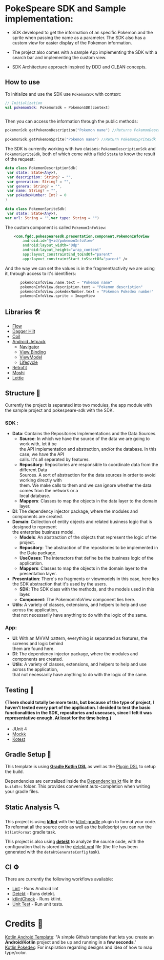 
# PokeSpeare SDK and Sample implementation:

- SDK developed to get the information of an specific Pokemon and the sprite when passing the name as a parameter. The SDK also has a custom view for easier display of the Pokemon information.

- The project also comes with a sample App implementing the SDK with a search bar and implementing the custom view.

- SDK Architecture approach inspired by DDD and CLEAN concepts.

## How to use

To initialize and use the SDK use `PokemonSDK` with context:

```kotlin  
// Initialization  
val pokemonSdk: PokemonSdk = PokemonSDK(context)  
  
```  

Then you can access the information through the public methods:

```kotlin  
pokemonSdk.getPokemonDescription("Pokemon name") //Returns PokemonDescriptionSdk  
  
pokemonSdk.getPokemonSprite("Pokemon name") //Return PokemonSpriteSdk  
```  

The SDK is currently working with two classes: `PokemonDescriptionSdk` and `PokemonSpriteSdk`, both of which come with a field `State` to know the result of the request:
```kotlin  
data class PokemonDescriptionSdk(  
 var state: State<Any>?,  
 var description: String? = "",  
 var generation: String? = "",  
 var genera: String? = "",  
 var name: String? = "",  
 var pokedexNumber: Int? = 0  
)  
  
data class PokemonSpriteSdk(  
 var state: State<Any>?,   
var url: String = "",var type: String = "")  
```  

The custom component is called `PokemonInfoView`:
```xml
    <com.fgdc.pokespearesdk.presentation.component.PokemonInfoView
        android:id="@+id/pokemonInfoView"
        android:layout_width="0dp"
        android:layout_height="wrap_content"
        app:layout_constraintEnd_toEndOf="parent"
        app:layout_constraintStart_toStartOf="parent" />
```

And the way we can set the values is in the fragment/activity we are using it, through access to it's identifiers:

```kotlin  
       pokemonInfoView.name.text = "Pokemon name"
       pokemonInfoView.description.text = "Pokemon description"
       pokemonInfoView.pokedexNumber.text = "Pokemon Pokedex number"
       pokemonInfoView.sprite = ImageView
```  

## Libraries 🛠️

- [Flow](https://developer.android.com/kotlin/flow)
- [Dagger Hilt](https://dagger.dev/hilt/)
- [Coil](https://coil-kt.github.io/coil/)
- [Android Jetpack](https://developer.android.com/jetpack)
    - [Navigator](https://developer.android.com/guide/navigation/navigation-getting-started)
    - [View Binding](https://developer.android.com/topic/libraries/view-binding)
    - [ViewModel](https://developer.android.com/topic/libraries/architecture/viewmodel)
    - [Lifecycle](https://developer.android.com/topic/libraries/architecture/lifecycle)
- [Retrofit](https://square.github.io/retrofit/)
- [Moshi](https://github.com/square/moshi)
- [Lottie](https://github.com/airbnb/lottie-android/)


## Structure 🎨

Currently the project is separated into two modules, the app module with the sample project and pokespeare-sdk with the SDK.

### SDK :
- __Data__: Contains the Repositories Implementations and the Data Sources.
    - __Source__: In which we have the source of the data we are going to work with, let it be  
      the API implementation and abstraction, and/or the database. In this case, we have the API  
      calls. It's all separated by features.
    - __Repository__: Repositories are responsible to coordinate data from the different Data  
      Sources. A sort of abstraction for the data sources in order to avoid working directly with  
      them. We make calls to them and we can ignore whether the data comes from the network or a  
      local database.
    - __Mappers__: Classes to map the objects in the data layer to the domain layer.
- __DI__: The dependency injector package, where the modules and components are created.
- __Domain__: Collection of entity objects and related business logic that is designed to represent  
  the enterprise business model.
    - __Models__: An abstraction of the objects that represent the logic of the project.
    - __Repository__: The abstraction of the repositories to be implemented in the Data package.
    - __UseCases__: The interactors that define be the business logic of the application.
    - __Mappers__: Classes to map the objects in the domain layer to the presentation layer.
- __Presentation__: There's no fragments or viewmodels in this case, here lies the SDK abstraction that it's used by the users.
    - __SDK__: The SDK class with the methods, and the models used in this layer.
    - __Component__: The PokemonInfoView component lies here.
- __Utils__: A variety of classes, extensions, and helpers to help and use across the application,  
  that not necessarily have anything to do with the logic of the same.

### App:
- __UI__: With an MVVM pattern, everything is separated as features, the screens and logic behind  
  them are found here.
- __DI__: The dependency injector package, where the modules and components are created.
- __Utils__: A variety of classes, extensions, and helpers to help and use across the application,  
  that not necessarily have anything to do with the logic of the same.

## Testing 🧰

#### (There should totally be more tests, but because of the type of project, I haven't tested every part of the application. I decided to test the basic functionalities in the SDK, repositories and usecases, since I felt it was representative enough. At least for the time being.)

- JUnit 4
- [Mockk](https://mockk.io/)
- [Kotest](https://github.com/kotest/kotest)


## Gradle Setup 🐘

This template is using [**Gradle Kotlin DSL**](https://docs.gradle.org/current/userguide/kotlin_dsl.html) as well as the [Plugin DSL](https://docs.gradle.org/current/userguide/plugins.html#sec:plugins_block) to setup the build.

Dependencies are centralized inside the [Dependencies.kt](buildSrc/src/main/java/Dependencies.kt) file in the `buildSrc` folder. This provides convenient auto-completion when writing your gradle files.

## Static Analysis 🔍

This project is using [**ktlint**](https://github.com/pinterest/ktlint) with the [ktlint-gradle](https://github.com/jlleitschuh/ktlint-gradle) plugin to format your code. To reformat all the source code as well as the buildscript you can run the `ktlintFormat` gradle task.

This project is also using [**detekt**](https://github.com/detekt/detekt) to analyze the source code, with the configuration that is stored in the [detekt.yml](config/detekt/detekt.yml) file (the file has been generated with the `detektGenerateConfig` task).

## CI ⚙️

There are currently the following workflows available:
- [Lint](.github/workflows/android-lint.yml) - Runs Android lint
- [Detekt](.github/workflows/detekt.yml) - Runs detekt.
- [ktlintCheck](.github/workflows/run-ktlint.yml) - Runs ktlint.
- [Unit Test](.github/workflows/unit-test.yml) - Run unit tests.


# Credits 🤖

[Kotlin Android Template](https://github.com/cortinico/kotlin-android-template): "A simple Github template that lets you create an **Android/Kotlin** project and be up and running in a **few seconds**."  
[Kotlin Pokedex](https://github.com/mrcsxsiq/Kotlin-Pokedex): For inspiration regarding designs and idea of how to map type/color.